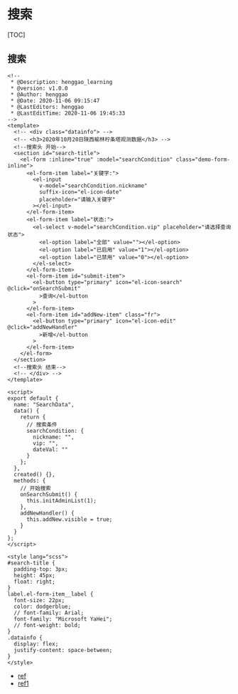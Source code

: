 # 搜索

[TOC]

## 搜索

```vue
<!--
 * @Description: henggao_learning
 * @version: v1.0.0
 * @Author: henggao
 * @Date: 2020-11-06 09:15:47
 * @LastEditors: henggao
 * @LastEditTime: 2020-11-06 19:45:33
-->
<template>
  <!-- <div class="datainfo"> -->
  <!-- <h3>2020年10月20日陕西榆林柠条塔观测数据</h3> -->
  <!--搜索头 开始-->
  <section id="search-title">
    <el-form :inline="true" :model="searchCondition" class="demo-form-inline">
      <el-form-item label="关键字:">
        <el-input
          v-model="searchCondition.nickname"
          suffix-icon="el-icon-date"
          placeholder="请输入关键字"
        ></el-input>
      </el-form-item>
      <el-form-item label="状态:">
        <el-select v-model="searchCondition.vip" placeholder="请选择查询状态">
          <el-option label="全部" value=""></el-option>
          <el-option label="已启用" value="1"></el-option>
          <el-option label="已禁用" value="0"></el-option>
        </el-select>
      </el-form-item>
      <el-form-item id="submit-item">
        <el-button type="primary" icon="el-icon-search" @click="onSearchSubmit"
          >查询</el-button
        >
      </el-form-item>
      <el-form-item id="addNew-item" class="fr">
        <el-button type="primary" icon="el-icon-edit" @click="addNewHandler"
          >新增</el-button
        >
      </el-form-item>
    </el-form>
  </section>
  <!--搜索头 结束-->
  <!-- </div> -->
</template>

<script>
export default {
  name: "SearchData",
  data() {
    return {
      // 搜索条件
      searchCondition: {
        nickname: "",
        vip: "",
        dateVal: ""
      }
    };
  },
  created() {},
  methods: {
    // 开始搜索
    onSearchSubmit() {
      this.initAdminList(1);
    },
    addNewHandler() {
      this.addNew.visible = true;
    }
  }
};
</script>

<style lang="scss">
#search-title {
  padding-top: 3px;
  height: 45px;
  float: right;
}
label.el-form-item__label {
  font-size: 22px;
  color: dodgerblue;
  // font-family: Arial;
  font-family: "Microsoft YaHei";
  // font-weight: bold;
}
.datainfo {
  display: flex;
  justify-content: space-between;
}
</style>
```



- [ref](http://mazhaoyang.cn/index.php/Home/ArticleList/ArticleArticle/aid/187/sid/53.html)
- [ref1](https://blog.csdn.net/qq_42268364/article/details/97375138?utm_medium=distribute.pc_relevant.none-task-blog-BlogCommendFromMachineLearnPai2-4.edu_weight&depth_1-utm_source=distribute.pc_relevant.none-task-blog-BlogCommendFromMachineLearnPai2-4.edu_weight)

